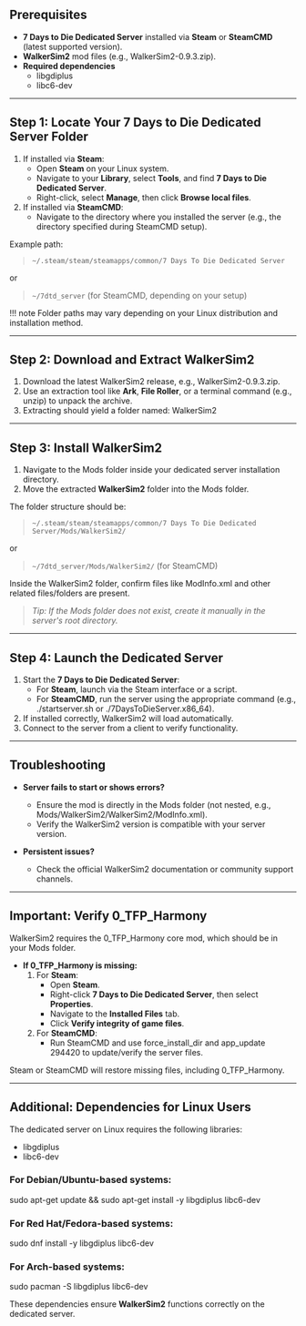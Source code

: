 ## Prerequisites

- **7 Days to Die Dedicated Server** installed via **Steam** or **SteamCMD** (latest supported version).
- **WalkerSim2** mod files (e.g., WalkerSim2-0.9.3.zip).
- **Required dependencies**
    - libgdiplus
    - libc6-dev

---

## Step 1: Locate Your 7 Days to Die Dedicated Server Folder

1. If installed via **Steam**:
   - Open **Steam** on your Linux system.
   - Navigate to your **Library**, select **Tools**, and find **7 Days to Die Dedicated Server**.
   - Right-click, select **Manage**, then click **Browse local files**.
2. If installed via **SteamCMD**:
   - Navigate to the directory where you installed the server (e.g., the directory specified during SteamCMD setup).

Example path:

> ```~/.steam/steam/steamapps/common/7 Days To Die Dedicated Server```

or

> ```~/7dtd_server``` (for SteamCMD, depending on your setup)

!!! note
    Folder paths may vary depending on your Linux distribution and installation method.

---

## Step 2: Download and Extract WalkerSim2

1. Download the latest WalkerSim2 release, e.g., WalkerSim2-0.9.3.zip.
2. Use an extraction tool like **Ark**, **File Roller**, or a terminal command (e.g., unzip) to unpack the archive.
3. Extracting should yield a folder named:
WalkerSim2

---

## Step 3: Install WalkerSim2

1. Navigate to the Mods folder inside your dedicated server installation directory.
2. Move the extracted **WalkerSim2** folder into the Mods folder.

The folder structure should be:
> ```~/.steam/steam/steamapps/common/7 Days To Die Dedicated Server/Mods/WalkerSim2/```

or

> ```~/7dtd_server/Mods/WalkerSim2/``` (for SteamCMD)

Inside the WalkerSim2 folder, confirm files like ModInfo.xml and other related files/folders are present.

> _Tip: If the Mods folder does not exist, create it manually in the server's root directory._

---

## Step 4: Launch the Dedicated Server

1. Start the **7 Days to Die Dedicated Server**:
   - For **Steam**, launch via the Steam interface or a script.
   - For **SteamCMD**, run the server using the appropriate command (e.g., ./startserver.sh or ./7DaysToDieServer.x86_64).
2. If installed correctly, WalkerSim2 will load automatically.
3. Connect to the server from a client to verify functionality.

---

## Troubleshooting

- **Server fails to start or shows errors?**
    - Ensure the mod is directly in the Mods folder (not nested, e.g., Mods/WalkerSim2/WalkerSim2/ModInfo.xml).
    - Verify the WalkerSim2 version is compatible with your server version.

- **Persistent issues?**
    - Check the official WalkerSim2 documentation or community support channels.

---

## Important: Verify 0_TFP_Harmony

WalkerSim2 requires the 0_TFP_Harmony core mod, which should be in your Mods folder.

- **If 0_TFP_Harmony is missing:**
  1. For **Steam**:
     - Open **Steam**.
     - Right-click **7 Days to Die Dedicated Server**, then select **Properties**.
     - Navigate to the **Installed Files** tab.
     - Click **Verify integrity of game files**.
  2. For **SteamCMD**:
     - Run SteamCMD and use force_install_dir and app_update 294420 to update/verify the server files.

Steam or SteamCMD will restore missing files, including 0_TFP_Harmony.

---

## Additional: Dependencies for Linux Users

The dedicated server on Linux requires the following libraries:

- libgdiplus
- libc6-dev

### For Debian/Ubuntu-based systems:

sudo apt-get update && sudo apt-get install -y libgdiplus libc6-dev

### For Red Hat/Fedora-based systems:

sudo dnf install -y libgdiplus libc6-dev

### For Arch-based systems:

sudo pacman -S libgdiplus libc6-dev

These dependencies ensure **WalkerSim2** functions correctly on the dedicated server.